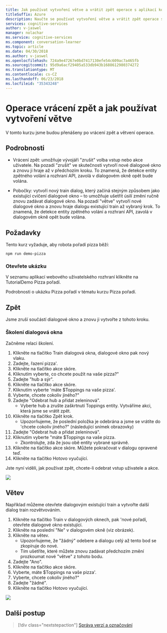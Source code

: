 ```yaml
---
title: Jak používat vytvoření větve a vrátit zpět operace s aplikací konverzace student - kognitivní služby Microsoft | Microsoft Docs
titleSuffix: Azure
description: Naučte se používat vytvoření větve a vrátit zpět operace s aplikací student konverzace.
services: cognitive-services
author: v-jaswel
manager: nolachar
ms.service: cognitive-services
ms.component: conversation-learner
ms.topic: article
ms.date: 04/30/2018
ms.author: v-jaswel
ms.openlocfilehash: 724a9e47267e0bd7417130efe54c609ac7a465fb
ms.sourcegitcommit: 95d9a6acf29405a533db943b1688612980374272
ms.translationtype: MT
ms.contentlocale: cs-CZ
ms.lasthandoff: 06/23/2018
ms.locfileid: "35343248"
---
```

# <a name="how-to-use-branching-and-undo-operations"></a>Operace vrácení zpět a jak používat vytvoření větve
V tomto kurzu jsme budou přenášeny po vrácení zpět a větvení operace.

## <a name="details"></a>Podrobnosti
- Vrácení zpět: umožňuje vývojáři "zrušit" volba vstup nebo akce uživatele. Na pozadí "zrušit" ve skutečnosti vytvoří nové dialogové okno a znovu ji hraje až v předchozím kroku.  To znamená, že detekce entity zpětného volání a rozhraní API, zavolá v dialogovém okně opět bude volána.

- Pobočky: vytvoří nový train dialog, který začíná stejným způsobem jako existující cvičení dialogové okno – to umožňuje ušetřit úsilí změní ručně znovu zadávat dialogové okno. Na pozadí "větve" vytvoří nové dialogové okno a znovu hraje dialogu existující train až vybraný krok.  To znamená, že detekce entity zpětného volání a rozhraní API, zavolá v dialogovém okně opět bude volána.


## <a name="requirements"></a>Požadavky
Tento kurz vyžaduje, aby robota pořadí pizza běží:

    npm run demo-pizza

### <a name="open-the-demo"></a>Otevřete ukázku

V seznamu aplikací webového uživatelského rozhraní klikněte na TutorialDemo Pizza pořadí. 

Podrobnosti o ukázku Pizza pořadí v tématu kurzu Pizza pořadí.

## <a name="undo"></a>Zpět

Jsme zruší součástí dialogové okno a znovu ji vytvořte z tohoto kroku.

### <a name="training-dialogs"></a>Školení dialogová okna
Začněme relaci školení. 

1. Klikněte na tlačítko Train dialogová okna, dialogové okno pak nový vlaku.
1. Zadejte, řazení pizza'.
2. Klikněte na tlačítko akce skóre.
3. Kliknutím vyberte, co chcete použít na vaše pizza?"
4. Zadejte "hub a sýr".
5. Klikněte na tlačítko akce skóre.
3. Kliknutím vyberte 'máte $Toppings na vaše pizza'.
6. Vyberte, chcete cokoliv jiného?"
7. Zadejte "Odebrat hub a přidat zeleninová".
    - Vyberte hub a zrušte zaškrtnutí Toppings entity. Vytváříme akci, která jsme se vrátit zpět.
2. Klikněte na tlačítko Zpět krok.
    - Upozorňujeme, že poslední položka je odebrána a jsme se vrátíte do 'chcete cokoliv jiného?"  (následující snímek obrazovky)
2. Zadejte "Odebrat hub a přidat zeleninová".
8. Kliknutím vyberte "máte $Toppings na vaše pizza.
    - Zkontrolujte, zda že jsou obě entity vybrané správně.
2. Klikněte na tlačítko akce skóre. Můžete pokračovat v dialogu opravené teď.
4. Klikněte na tlačítko Hotovo vyučující.

Jste nyní viděli, jak používat zpět, chcete-li odebrat vstup uživatele a akce.

![](../media/tutorial15_undo.PNG)

## <a name="branch"></a>Větev

Například můžeme otevřete dialogovým existující train a vytvořte další dialog train rozvětvováním.

1. Klikněte na tlačítko Train v dialogových oknech, pak 'nové pořadí, otevřete dialogové okno existující. 
2. Klikněte na poslední "Ne" v dialogovém okně (viz obrázek).
3. Klikněte na větev.
    - Upozorňujeme, že "žádný" odebere a dialogu celý až tento bod se zkopíruje do nové. 
    - Tím ušetříte, které můžete znovu zadávat předchozím změní prozkoumat nové "větve" z tohoto bodu.
1. Zadejte "Ano".
2. Klikněte na tlačítko akce skóre.
3. Vyberte, máte $Toppings na vaše pizza'.
6. Vyberte, chcete cokoliv jiného?"
7. Zadejte "žádné".
4. Klikněte na tlačítko Hotovo vyučující.

![](../media/tutorial15_branch.PNG)

## <a name="next-steps"></a>Další postup

> [!div class="nextstepaction"]
> [Správa verzí a označování](./16-versioning-and-tagging.md)
